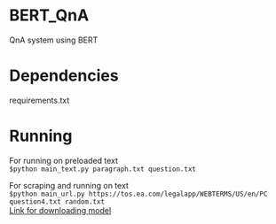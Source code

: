 # BERT_QnA
QnA system using BERT

# Dependencies
requirements.txt

# Running
For running on preloaded text <br>
`$python main_text.py paragraph.txt question.txt` <br>

For scraping and running on text <br>
`$python main_url.py https://tos.ea.com/legalapp/WEBTERMS/US/en/PC question4.txt random.txt` <br>
[Link for downloading model](https://drive.google.com/file/d/1hktnjAJOdOwPxTK3R-KST9-kUQFYPusM/view?usp=sharing)